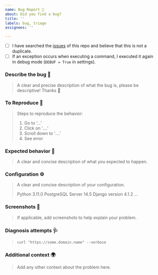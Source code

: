 ```yaml
---
name: Bug Report 🐞
about: Did you find a bug?
title: ''
labels: bug, triage
assignees: ''

---
```


<!--

  Hi there 👋 Thank you for discovering and submitting an issue.

  Before you submit this; let's make sure of a few things.
  Please make sure the following boxes are ticked if they are correct.
  If not, please try and fulfill these first.

-->

- [ ] I have searched the [issues] of this repo and believe that this is not a duplicate.
- [ ] If an exception occurs when executing a command, I executed it again in debug mode (`DEBUF = True` in settings).

### Describe the bug 🐛

> A clear and precise description of what the bug is, please be descriptive! Thanks 🙌

### To Reproduce 🚶

> Steps to reproduce the behavior:
>
> 1. Go to '...'
> 2. Click on '....'
> 3. Scroll down to '....'
> 4. See error

### Expected behavior 🚀

> A clear and concise description of what you expected to happen.

### Configuration ⚙️

> A clear and concise description of your configuration.
>
> Python 3.11.0
> PostgreSQL Server 14.5
> Django version 4.1.2
> ...

### Screenshots 📸

> If applicable, add screenshots to help explain your problem.

### Diagnosis attempts 🩺

> `curl "https://some.domain.name" --verbose`

### Additional context 🌍

> Add any other context about the problem here.

<!-- links -->

[issues]: https://github.com/JV-conseil/ucloud/issues
